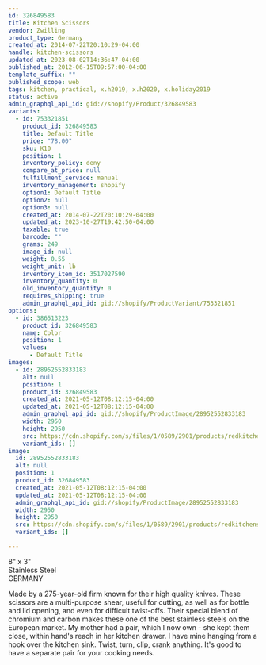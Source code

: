 ```yaml
---
id: 326849583
title: Kitchen Scissors
vendor: Zwilling
product_type: Germany
created_at: 2014-07-22T20:10:29-04:00
handle: kitchen-scissors
updated_at: 2023-08-02T14:36:47-04:00
published_at: 2012-06-15T09:57:00-04:00
template_suffix: ""
published_scope: web
tags: kitchen, practical, x.h2019, x.h2020, x.holiday2019
status: active
admin_graphql_api_id: gid://shopify/Product/326849583
variants:
  - id: 753321851
    product_id: 326849583
    title: Default Title
    price: "78.00"
    sku: K10
    position: 1
    inventory_policy: deny
    compare_at_price: null
    fulfillment_service: manual
    inventory_management: shopify
    option1: Default Title
    option2: null
    option3: null
    created_at: 2014-07-22T20:10:29-04:00
    updated_at: 2023-10-27T19:42:50-04:00
    taxable: true
    barcode: ""
    grams: 249
    image_id: null
    weight: 0.55
    weight_unit: lb
    inventory_item_id: 3517027590
    inventory_quantity: 0
    old_inventory_quantity: 0
    requires_shipping: true
    admin_graphql_api_id: gid://shopify/ProductVariant/753321851
options:
  - id: 386513223
    product_id: 326849583
    name: Color
    position: 1
    values:
      - Default Title
images:
  - id: 28952552833183
    alt: null
    position: 1
    product_id: 326849583
    created_at: 2021-05-12T08:12:15-04:00
    updated_at: 2021-05-12T08:12:15-04:00
    admin_graphql_api_id: gid://shopify/ProductImage/28952552833183
    width: 2950
    height: 2950
    src: https://cdn.shopify.com/s/files/1/0589/2901/products/redkitchenscissors_8426338d-52b3-4b8e-b0f2-9010be15cff2.jpg?v=1620821535
    variant_ids: []
image:
  id: 28952552833183
  alt: null
  position: 1
  product_id: 326849583
  created_at: 2021-05-12T08:12:15-04:00
  updated_at: 2021-05-12T08:12:15-04:00
  admin_graphql_api_id: gid://shopify/ProductImage/28952552833183
  width: 2950
  height: 2950
  src: https://cdn.shopify.com/s/files/1/0589/2901/products/redkitchenscissors_8426338d-52b3-4b8e-b0f2-9010be15cff2.jpg?v=1620821535
  variant_ids: []

---
```


8" x 3"  
Stainless Steel  
GERMANY

Made by a 275-year-old firm known for their high quality knives. These scissors are a multi-purpose shear, useful for cutting, as well as for bottle and lid opening, and even for difficult twist-offs. Their special blend of chromium and carbon makes these one of the best stainless steels on the European market. My mother had a pair, which I now own - she kept them close, within hand's reach in her kitchen drawer. I have mine hanging from a hook over the kitchen sink. Twist, turn, clip, crank anything. It's good to have a separate pair for your cooking needs.